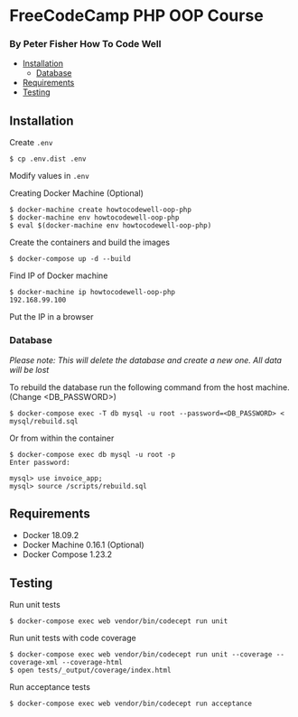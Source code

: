 # FreeCodeCamp PHP OOP Course
### By Peter Fisher How To Code Well

- [Installation](#installation)
    - [Database](#database)
- [Requirements](#requirements)
- [Testing](#testing)

## Installation
Create `.env` 
```
$ cp .env.dist .env
```
Modify values in `.env`

Creating Docker Machine (Optional)
```
$ docker-machine create howtocodewell-oop-php
$ docker-machine env howtocodewell-oop-php
$ eval $(docker-machine env howtocodewell-oop-php)
```

Create the containers and build the images
```
$ docker-compose up -d --build
```

Find IP of Docker machine
```
$ docker-machine ip howtocodewell-oop-php
192.168.99.100
```

Put the IP in a browser

### Database
*Please note: This will delete the database and create a new one. All data will be lost*

To rebuild the database run the following command from the host machine. (Change <DB_PASSWORD>)
```
$ docker-compose exec -T db mysql -u root --password=<DB_PASSWORD> < mysql/rebuild.sql
```
Or from within the container
```
$ docker-compose exec db mysql -u root -p
Enter password: 

mysql> use invoice_app;
mysql> source /scripts/rebuild.sql
```
## Requirements
- Docker 18.09.2
- Docker Machine 0.16.1 (Optional)
- Docker Compose 1.23.2 

## Testing
Run unit tests
```
$ docker-compose exec web vendor/bin/codecept run unit 
```

Run unit tests with code coverage
```
$ docker-compose exec web vendor/bin/codecept run unit --coverage --coverage-xml --coverage-html
$ open tests/_output/coverage/index.html
```

Run acceptance tests
```
$ docker-compose exec web vendor/bin/codecept run acceptance
```